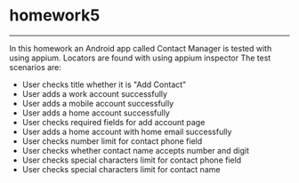 # homework5
___
In this homework an Android app called Contact Manager is tested with using appium. Locators are found with using appium inspector The test scenarios are:<br>
- User checks title whether it is "Add Contact"
- User adds a work account successfully
- User adds a mobile account successfully
- User adds a home account successfully
- User checks required fields for add account page
- User adds a home account with home email successfully
- User checks number limit for contact phone field
- User checks whether contact name accepts number and digit
- User checks special characters limit for contact phone field
- User checks special characters limit for contact name

